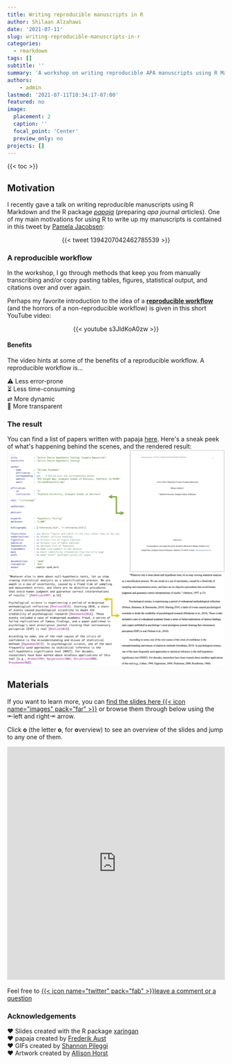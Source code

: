 ```yaml
---
title: Writing reproducible manuscripts in R
author: Shilaan Alzahawi
date: '2021-07-11'
slug: writing-reproducible-manuscripts-in-r
categories: 
  - rmarkdown
tags: []
subtitle: ''
summary: 'A workshop on writing reproducible APA manuscripts using R Markdown and papaja'
authors:
    - admin
lastmod: '2021-07-11T10:34:17-07:00'
featured: no
image:
  placement: 2
  caption: ''
  focal_point: 'Center'
  preview_only: no
projects: []
---
```


{{< toc >}} 

## Motivation

I recently gave a talk on writing reproducible manuscripts using R Markdown and the R package [*papaja*](https://github.com/crsh/papaja) (*p*reparing *apa j*ournal *a*rticles). One of my main motivations for using R to write up my manuscripts is contained in this tweet by [Pamela Jacobsen](https://twitter.com/pamelacjacobsen?ref_src=twsrc%5Etfw%7Ctwcamp%5Etweetembed%7Ctwterm%5E1394207042462785539%7Ctwgr%5E%7Ctwcon%5Es1_&ref_url=http%3A%2F%2Flocalhost%3A4321%2Fpost%2Fwriting-reproducible-manuscripts-in-r%2F): 

<center>

{{< tweet 1394207042462785539 >}}

</center>

  
### A reproducible workflow 

In the workshop, I go through methods that keep you from manually transcribing and/or copy pasting tables, figures, statistical output, and citations over and over again.   

Perhaps my favorite introduction to the idea of a [**reproducible workflow**](https://www.youtube.com/watch?v=s3JldKoA0zw) (and the horrors of a non-reproducible workflow) is given in this short YouTube video: 

<center>

{{< youtube s3JldKoA0zw >}}

</center>

#### Benefits

The video hints at some of the benefits of a reproducible workflow. A reproducible workflow is...  

⚠️  Less error-prone  
⏳  Less time-consuming  
⇄   More dynamic  
🔎  More transparent  

### The result

You can find a list of papers written with papaja [here](https://github.com/crsh/papaja#papers-written-with-papaja). Here's a sneak peek of what's happening behind the scenes, and the rendered result:  
![](manuscript.png)
![](cites.png)




## Materials


If you want to learn more, you can [find the slides here {{< icon name="images" pack="far" >}}](https://shilaan-apa.netlify.app) or browse them through below using the ⇤left and right⇥ arrow.  

Click **o** (the letter **o**, for **o**verview) to see an overview of the slides and jump to any one of them. 

<iframe style="background-color: #FFFFFF" height="540" width="100%" frameborder="no" src="https://shilaan-apa.netlify.app/#1"> </iframe>

Feel free to [{{< icon name="twitter" pack="fab" >}}leave a comment or a question](https://twitter.com/shilaan01/status/1413946789699325953)


### Acknowledgements

❤︎ Slides created with the R package [xaringan](https://github.com/yihui/xaringan)  
❤︎ papaja created by [Frederik Aust](http://frederikaust.com)  
❤︎ GIFs created by [Shannon Pileggi](https://www.pipinghotdata.com/posts/2020-09-07-introducing-the-rstudio-ide-and-r-markdown/)  
❤︎ Artwork created by [Allison Horst](https://github.com/allisonhorst/stats-illustrations)  
